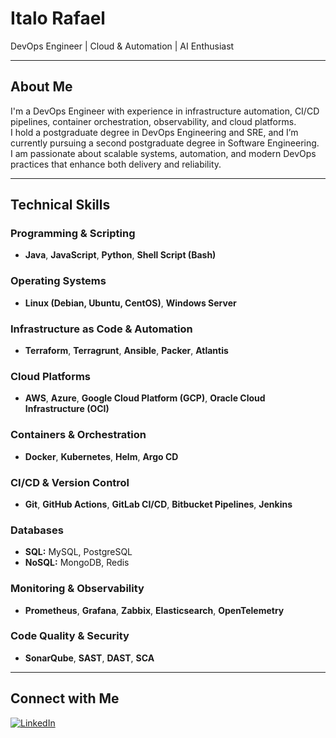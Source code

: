 # Italo Rafael

DevOps Engineer | Cloud & Automation | AI Enthusiast

---

## About Me

I'm a DevOps Engineer with experience in infrastructure automation, CI/CD pipelines, container orchestration, observability, and cloud platforms.  
I hold a postgraduate degree in DevOps Engineering and SRE, and I’m currently pursuing a second postgraduate degree in Software Engineering.  
I am passionate about scalable systems, automation, and modern DevOps practices that enhance both delivery and reliability.

---

## Technical Skills

### Programming & Scripting
- **Java**, **JavaScript**, **Python**, **Shell Script (Bash)**

### Operating Systems
- **Linux (Debian, Ubuntu, CentOS)**, **Windows Server**

### Infrastructure as Code & Automation
- **Terraform**, **Terragrunt**, **Ansible**, **Packer**, **Atlantis**

### Cloud Platforms
- **AWS**, **Azure**, **Google Cloud Platform (GCP)**, **Oracle Cloud Infrastructure (OCI)**

### Containers & Orchestration
- **Docker**, **Kubernetes**, **Helm**, **Argo CD**

### CI/CD & Version Control
- **Git**, **GitHub Actions**, **GitLab CI/CD**, **Bitbucket Pipelines**, **Jenkins**

### Databases
- **SQL:** MySQL, PostgreSQL  
- **NoSQL:** MongoDB, Redis

### Monitoring & Observability
- **Prometheus**, **Grafana**, **Zabbix**, **Elasticsearch**, **OpenTelemetry**

### Code Quality & Security
- **SonarQube**, **SAST**, **DAST**, **SCA**

---

## Connect with Me

[![LinkedIn](https://img.shields.io/badge/LinkedIn-0077B5?style=flat-square&logo=linkedin&logoColor=white)](https://www.linkedin.com/in/italorafaeltavares)
